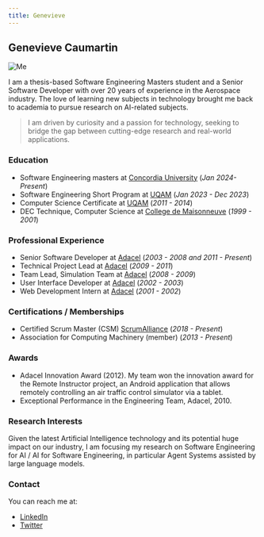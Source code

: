 ```yaml
---
title: Genevieve
---
```


## Genevieve Caumartin

<div style={{ display: 'flex', alignItems: 'flex-start', flexWrap: 'wrap' }}>
  <img src={require('../../../static/img/genevieve-caumartin.jpg').default} alt="Me" style={{ width: '150px', marginRight: '20px', marginBottom: '20px' }} />
  <div style={{ flex: 1, textAlign: 'left' }}>
    <p>I am a thesis-based Software Engineering Masters student and a Senior Software Developer with over 20 years of experience in the Aerospace industry. The love of learning new subjects in technology brought me back to academia to pursue research on AI-related subjects.</p>
    <blockquote>
      I am driven by curiosity and a passion for technology, seeking to bridge the gap between cutting-edge research and real-world applications.
    </blockquote>
  </div>
</div>

### Education
- Software Engineering masters at [Concordia University](https://www.concordia.ca/) (<em>Jan 2024-Present</em>)
- Software Engineering Short Program at [UQAM](https://uqam.ca/) (<em>Jan 2023 - Dec 2023</em>)
- Computer Science Certificate at [UQAM](https://uqam.ca/) (<em>2011 - 2014</em>)
- DEC Technique, Computer Science at [College de Maisonneuve](https://www.cmaisonneuve.qc.ca/) (<em>1999 - 2001</em>)

### Professional Experience
- Senior Software Developer at [Adacel](https://www.adacel.com/) (<em>2003 - 2008 and 2011 - Present</em>)
- Technical Project Lead at [Adacel](https://www.adacel.com/) (<em>2009 - 2011</em>)
- Team Lead, Simulation Team at [Adacel](https://www.adacel.com/) (<em>2008 - 2009</em>)
- User Interface Developer at [Adacel](https://www.adacel.com/) (<em>2002 - 2003</em>)
- Web Development Intern at [Adacel](https://www.adacel.com/) (<em>2001 - 2002</em>)

### Certifications / Memberships
- Certified Scrum Master (CSM) [ScrumAlliance](https://www.scrumalliance.org/) (<em>2018 - Present</em>)
- Association for Computing Machinery (member) (<em>2013 - Present</em>)

### Awards
- Adacel Innovation Award (2012). My team won the innovation award for the Remote Instructor project, an Android application that allows remotely controlling an air traffic control simulator via a tablet.
- Exceptional Performance in the Engineering Team, Adacel, 2010.

### Research Interests
Given the latest Artificial Intelligence technology and its potential huge impact on our industry, I am focusing my research on Software Engineering for AI / AI for Software Engineering, in particular Agent Systems assisted by large language models.

### Contact
You can reach me at:
- [LinkedIn](https://www.linkedin.com/in/cbgen/)
- [Twitter](https://x.com/gen_c_b)

